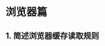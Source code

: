<!--
 * @Author: your name
 * @Date: 2020-12-30 10:40:40
 * @LastEditTime: 2020-12-30 10:42:19
 * @LastEditors: Please set LastEditors
 * @Description: In User Settings Edit
 * @FilePath: \Github-Repositories\Interview-Questions\Browser\README.md
-->

# 浏览器篇

## 1. 简述浏览器缓存读取规则
